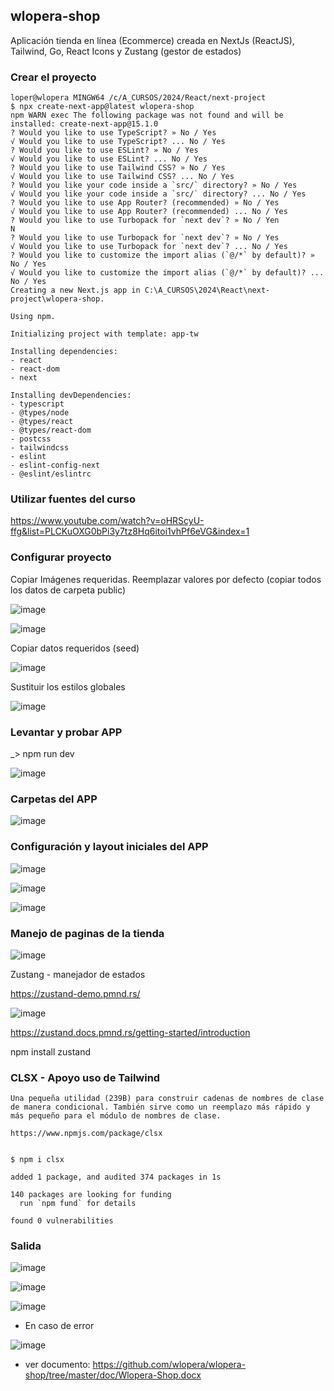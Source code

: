 ## wlopera-shop

Aplicación tienda en línea (Ecommerce) creada en NextJs (ReactJS), Tailwind, Go, React Icons y Zustang (gestor de estados)

### Crear el proyecto
```
loper@wlopera MINGW64 /c/A_CURSOS/2024/React/next-project
$ npx create-next-app@latest wlopera-shop
npm WARN exec The following package was not found and will be installed: create-next-app@15.1.0
? Would you like to use TypeScript? » No / Yes
√ Would you like to use TypeScript? ... No / Yes
? Would you like to use ESLint? » No / Yes
√ Would you like to use ESLint? ... No / Yes
? Would you like to use Tailwind CSS? » No / Yes
√ Would you like to use Tailwind CSS? ... No / Yes
? Would you like your code inside a `src/` directory? » No / Yes
√ Would you like your code inside a `src/` directory? ... No / Yes
? Would you like to use App Router? (recommended) » No / Yes
√ Would you like to use App Router? (recommended) ... No / Yes
? Would you like to use Turbopack for `next dev`? » No / Yen                   N
? Would you like to use Turbopack for `next dev`? » No / Yes
√ Would you like to use Turbopack for `next dev`? ... No / Yes
? Would you like to customize the import alias (`@/*` by default)? » No / Yes
√ Would you like to customize the import alias (`@/*` by default)? ... No / Yes
Creating a new Next.js app in C:\A_CURSOS\2024\React\next-project\wlopera-shop.

Using npm.

Initializing project with template: app-tw

Installing dependencies:
- react
- react-dom
- next

Installing devDependencies:
- typescript
- @types/node
- @types/react
- @types/react-dom
- postcss
- tailwindcss
- eslint
- eslint-config-next
- @eslint/eslintrc
```

### Utilizar fuentes del curso
https://www.youtube.com/watch?v=oHRScyU-ffg&list=PLCKuOXG0bPi3y7tz8Hq6itoi1vhPf6eVG&index=1

### Configurar proyecto 

Copiar Imágenes requeridas. Reemplazar valores por defecto (copiar todos los datos de carpeta public)

![image](https://github.com/user-attachments/assets/7f985355-de36-469e-8f9b-1c5867efd7d1)

![image](https://github.com/user-attachments/assets/8d5e0b06-94e4-4d36-a14e-4ebc21d2ff30)

Copiar datos requeridos (seed)

![image](https://github.com/user-attachments/assets/eaed0887-a527-429a-af69-cc2d3ed3be5a)

Sustituir los estilos globales

![image](https://github.com/user-attachments/assets/9a6a0838-3639-409e-b693-3056393b7df2)


### Levantar y probar APP
_> npm run dev

![image](https://github.com/user-attachments/assets/889e182c-a9ef-4eee-81a6-6c1349faef95)


### Carpetas del APP

![image](https://github.com/user-attachments/assets/68ac0bc4-17a8-469f-8315-352cc27f6c0b)

### Configuración y layout iniciales del APP

![image](https://github.com/user-attachments/assets/4fbe561d-2da9-4cd8-ae02-994ba5295e8f)

![image](https://github.com/user-attachments/assets/ad632a91-1ae4-432c-ae05-4c6f743ed12d)

![image](https://github.com/user-attachments/assets/87256a91-5aa9-4839-9b36-4335c527b404)


### Manejo de paginas de la tienda

![image](https://github.com/user-attachments/assets/cdcaf675-08b1-43bc-8fa7-026ffa971b13)

Zustang - manejador de estados

https://zustand-demo.pmnd.rs/

![image](https://github.com/user-attachments/assets/df5c22fb-60b1-4d2f-a522-424b692d8fc4)

https://zustand.docs.pmnd.rs/getting-started/introduction

npm install zustand

### CLSX - Apoyo uso de Tailwind
```
Una pequeña utilidad (239B) para construir cadenas de nombres de clase de manera condicional. También sirve como un reemplazo más rápido y más pequeño para el módulo de nombres de clase.

https://www.npmjs.com/package/clsx


$ npm i clsx

added 1 package, and audited 374 packages in 1s

140 packages are looking for funding
  run `npm fund` for details

found 0 vulnerabilities
```

### Salida

![image](https://github.com/user-attachments/assets/cf8b67e6-59f7-47a4-9559-0d7e5f8d4213)

![image](https://github.com/user-attachments/assets/3e1eef4e-f8e0-4d83-800c-6fd0a611d053)

![image](https://github.com/user-attachments/assets/1a056b04-43d0-47b4-8a96-d3abb6674c54)

* En caso de error
  
![image](https://github.com/user-attachments/assets/b9792dec-e32e-4fc1-8261-722647d09098)

* ver documento: https://github.com/wlopera/wlopera-shop/tree/master/doc/Wlopera-Shop.docx

